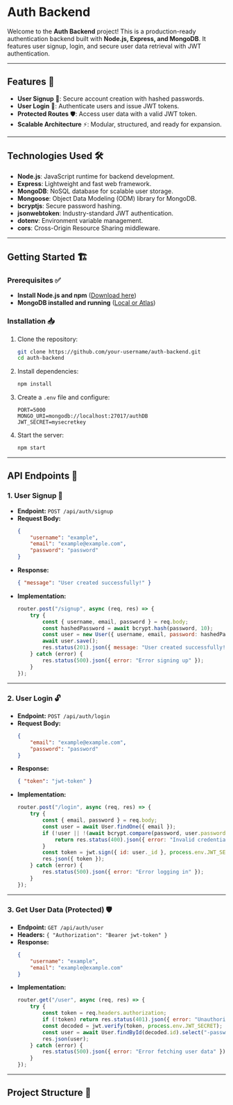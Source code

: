 # Auth Backend

Welcome to the **Auth Backend** project! This is a production-ready authentication backend built with **Node.js, Express, and MongoDB**. It features user signup, login, and secure user data retrieval with JWT authentication.

---

## Features 🚀

- **User Signup** 📌: Secure account creation with hashed passwords.
- **User Login** 🔑: Authenticate users and issue JWT tokens.
- **Protected Routes** 🛡️: Access user data with a valid JWT token.
- **Scalable Architecture** ⚡: Modular, structured, and ready for expansion.

---

## Technologies Used 🛠️

- **Node.js**: JavaScript runtime for backend development.
- **Express**: Lightweight and fast web framework.
- **MongoDB**: NoSQL database for scalable user storage.
- **Mongoose**: Object Data Modeling (ODM) library for MongoDB.
- **bcryptjs**: Secure password hashing.
- **jsonwebtoken**: Industry-standard JWT authentication.
- **dotenv**: Environment variable management.
- **cors**: Cross-Origin Resource Sharing middleware.

---

## Getting Started 🏗️

### Prerequisites ✅

- **Install Node.js and npm** ([Download here](https://nodejs.org/))
- **MongoDB installed and running** ([Local or Atlas](https://www.mongodb.com/))

### Installation 📥

1. Clone the repository:
    ```sh
    git clone https://github.com/your-username/auth-backend.git
    cd auth-backend
    ```

2. Install dependencies:
    ```sh
    npm install
    ```

3. Create a `.env` file and configure:
    ```env
    PORT=5000
    MONGO_URI=mongodb://localhost:27017/authDB
    JWT_SECRET=mysecretkey
    ```

4. Start the server:
    ```sh
    npm start
    ```

---

## API Endpoints 🔄

### **1. User Signup** 📝
- **Endpoint:** `POST /api/auth/signup`
- **Request Body:**
    ```json
    {
        "username": "example",
        "email": "example@example.com",
        "password": "password"
    }
    ```
- **Response:**
    ```json
    { "message": "User created successfully!" }
    ```
- **Implementation:**
    ```javascript
    router.post("/signup", async (req, res) => {
        try {
            const { username, email, password } = req.body;
            const hashedPassword = await bcrypt.hash(password, 10);
            const user = new User({ username, email, password: hashedPassword });
            await user.save();
            res.status(201).json({ message: "User created successfully!" });
        } catch (error) {
            res.status(500).json({ error: "Error signing up" });
        }
    });
    ```

---

### **2. User Login** 🔓
- **Endpoint:** `POST /api/auth/login`
- **Request Body:**
    ```json
    {
        "email": "example@example.com",
        "password": "password"
    }
    ```
- **Response:**
    ```json
    { "token": "jwt-token" }
    ```
- **Implementation:**
    ```javascript
    router.post("/login", async (req, res) => {
        try {
            const { email, password } = req.body;
            const user = await User.findOne({ email });
            if (!user || !(await bcrypt.compare(password, user.password))) {
                return res.status(400).json({ error: "Invalid credentials" });
            }
            const token = jwt.sign({ id: user._id }, process.env.JWT_SECRET, { expiresIn: "1h" });
            res.json({ token });
        } catch (error) {
            res.status(500).json({ error: "Error logging in" });
        }
    });
    ```

---

### **3. Get User Data (Protected)** 🛡️
- **Endpoint:** `GET /api/auth/user`
- **Headers:** `{ "Authorization": "Bearer jwt-token" }`
- **Response:**
    ```json
    {
        "username": "example",
        "email": "example@example.com"
    }
    ```
- **Implementation:**
    ```javascript
    router.get("/user", async (req, res) => {
        try {
            const token = req.headers.authorization;
            if (!token) return res.status(401).json({ error: "Unauthorized" });
            const decoded = jwt.verify(token, process.env.JWT_SECRET);
            const user = await User.findById(decoded.id).select("-password");
            res.json(user);
        } catch (error) {
            res.status(500).json({ error: "Error fetching user data" });
        }
    });
    ```

---

## Project Structure 📂
